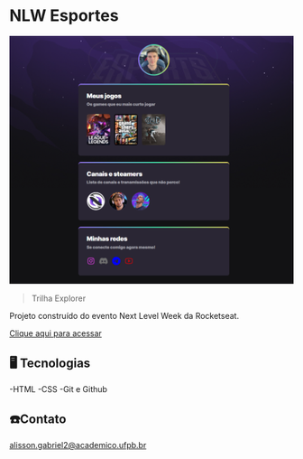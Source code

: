 # NLW Esportes
![preview](./.github/preview.png)
>Trilha Explorer

Projeto construído do
 evento Next Level Week
 da Rocketseat.

[Clique aqui para acessar]("https://alissongbl.github.io/NLW/") 

## 🖥️ Tecnologias 

-HTML
-CSS
-Git e Github

## ☎️Contato

alisson.gabriel2@academico.ufpb.br